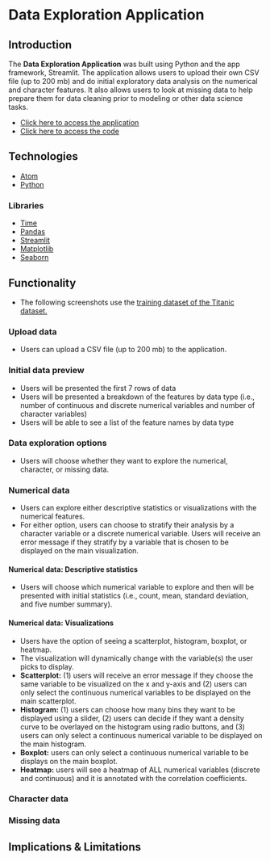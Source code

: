 # Data Exploration Application
## Introduction

The **Data Exploration Application** was built using Python and the app framework, Streamlit. The application allows users to upload their own CSV file (up to 200 mb) and do initial exploratory data analysis on the numerical and character features. It also allows users to look at missing data to help prepare them for data cleaning prior to modeling or other data science tasks.

- [Click here to access the application](https://share.streamlit.io/julietwomack/data-exploration-streamlit-application/main/data-exploration-application.py)
- [Click here to access the code](https://github.com/julietwomack/data-exploration-streamlit-application/blob/main/data-exploration-application.py)

## Technologies
- [Atom](https://atom.io/)
- [Python](https://www.python.org/)

### Libraries
- [Time](https://docs.python.org/3/library/time.html)
- [Pandas](https://pandas.pydata.org/)
- [Streamlit](https://streamlit.io/)
- [Matplotlib](https://matplotlib.org/stable/index.html)
- [Seaborn](https://seaborn.pydata.org/)

## Functionality
- The following screenshots use the [training dataset of the Titanic dataset.](https://www.kaggle.com/c/titanic)

### Upload data
- Users can upload a CSV file (up to 200 mb) to the application.

### Initial data preview
- Users will be presented the first 7 rows of data
- Users will be presented a breakdown of the features by data type (i.e., number of continuous and discrete numerical variables and number of character variables)
- Users will be able to see a list of the feature names by data type

### Data exploration options
- Users will choose whether they want to explore the numerical, character, or missing data.

### Numerical data
- Users can explore either descriptive statistics or visualizations with the numerical features.
- For either option, users can choose to stratify their analysis by a character variable or a discrete numerical variable. Users will receive an error message if they stratify by a variable that is chosen to be displayed on the main visualization.

#### Numerical data: Descriptive statistics
- Users will choose which numerical variable to explore and then will be presented with initial statistics (i.e., count, mean, standard deviation, and five number summary).

#### Numerical data: Visualizations
- Users have the option of seeing a scatterplot, histogram, boxplot, or heatmap.
- The visualization will dynamically change with the variable(s) the user picks to display.
- **Scatterplot:** (1) users will receive an error message if they choose the same variable to be visualized on the x and y-axis and (2) users can only select the continuous numerical variables to be displayed on the main scatterplot.
- **Histogram:** (1) users can choose how many bins they want to be displayed using a slider, (2) users can decide if they want a density curve to be overlayed on the histogram using radio buttons, and (3) users can only select a continuous numerical variable to be displayed on the main histogram.
- **Boxplot:** users can only select a continuous numerical variable to be displays on the main boxplot.
- **Heatmap:** users will see a heatmap of ALL numerical variables (discrete and continuous) and it is annotated with the correlation coefficients.

### Character data
### Missing data

## Implications & Limitations
